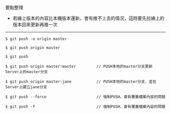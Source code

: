要點整理
- 若線上版本的內容比本機版本還新，會有推不上去的情況，這時要先拉線上的版本回來更新再推一次

---

```
$ git push -u origin master
```

```
$ git push origin master
```

```
$ git push
```

```
$ git push origin master:master			// PUSH本地的master分支更新Server上的master分支
```

```
$ git push origin master:jane			// PUSH本地的master分支，並在Server上建立jane分支
```

```
$ git push --force						// 強制PUSH，會有覆蓋檔案內容的問題
```

```
$ git push -f							// 強制PUSH，會有覆蓋檔案內容的問題
```